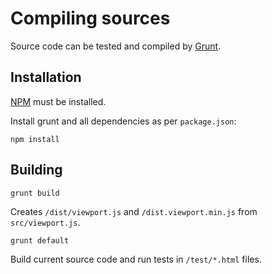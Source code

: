 # Compiling sources

Source code can be tested and compiled by [Grunt](http://gruntjs.com/).

## Installation

[NPM](https://www.npmjs.com/) must be installed.

Install grunt and all dependencies as per `package.json`:

```
npm install
```

## Building

```
grunt build
```

Creates `/dist/viewport.js` and `/dist.viewport.min.js` from `src/viewport.js`.

```
grunt default
```

Build current source code and run tests in `/test/*.html` files.
